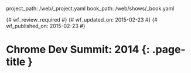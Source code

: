 project_path: /web/_project.yaml
book_path: /web/shows/_book.yaml

{# wf_review_required #}
{# wf_updated_on: 2015-02-23 #}
{# wf_published_on: 2015-02-23 #}

# Chrome Dev Summit: 2014 {: .page-title }

<!-- Playlist: https://www.youtube.com/watch?v=lboyR-A1woU&list=PLOU2XLYxmsILE0KnGTKKj2SsOtxsK_y_d -->
